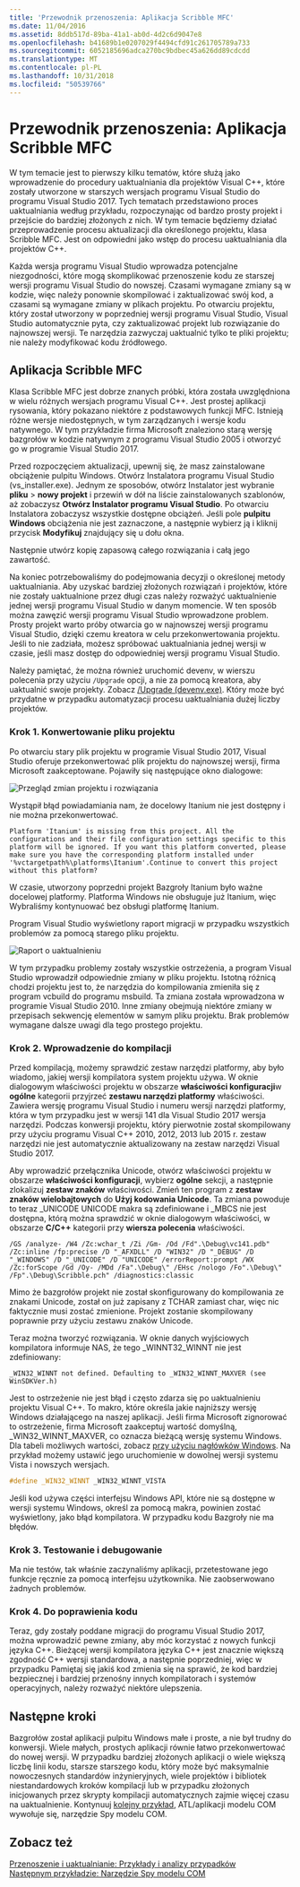```yaml
---
title: 'Przewodnik przenoszenia: Aplikacja Scribble MFC'
ms.date: 11/04/2016
ms.assetid: 8ddb517d-89ba-41a1-ab0d-4d2c6d9047e8
ms.openlocfilehash: b41689b1e0207029f4494cfd91c261705789a733
ms.sourcegitcommit: 6052185696adca270bc9bdbec45a626dd89cdcdd
ms.translationtype: MT
ms.contentlocale: pl-PL
ms.lasthandoff: 10/31/2018
ms.locfileid: "50539766"
---
```

# <a name="porting-guide-mfc-scribble"></a>Przewodnik przenoszenia: Aplikacja Scribble MFC

W tym temacie jest to pierwszy kilku tematów, które służą jako wprowadzenie do procedury uaktualniania dla projektów Visual C++, które zostały utworzone w starszych wersjach programu Visual Studio do programu Visual Studio 2017. Tych tematach przedstawiono proces uaktualniania według przykładu, rozpoczynając od bardzo prosty projekt i przejście do bardziej złożonych z nich. W tym temacie będziemy działać przeprowadzenie procesu aktualizacji dla określonego projektu, klasa Scribble MFC. Jest on odpowiedni jako wstęp do procesu uaktualniania dla projektów C++.

Każda wersja programu Visual Studio wprowadza potencjalne niezgodności, które mogą skomplikować przenoszenie kodu ze starszej wersji programu Visual Studio do nowszej. Czasami wymagane zmiany są w kodzie, więc należy ponownie skompilować i zaktualizować swój kod, a czasami są wymagane zmiany w plikach projektu. Po otwarciu projektu, który został utworzony w poprzedniej wersji programu Visual Studio, Visual Studio automatycznie pyta, czy zaktualizować projekt lub rozwiązanie do najnowszej wersji. Te narzędzia zazwyczaj uaktualnić tylko te pliki projektu; nie należy modyfikować kodu źródłowego.

## <a name="mfc-scribble"></a>Aplikacja Scribble MFC

Klasa Scribble MFC jest dobrze znanych próbki, która została uwzględniona w wielu różnych wersjach programu Visual C++. Jest prostej aplikacji rysowania, który pokazano niektóre z podstawowych funkcji MFC. Istnieją różne wersje niedostępnych, w tym zarządzanych i wersje kodu natywnego. W tym przykładzie firma Microsoft znaleziono starą wersję bazgrołów w kodzie natywnym z programu Visual Studio 2005 i otworzyć go w programie Visual Studio 2017.

Przed rozpoczęciem aktualizacji, upewnij się, że masz zainstalowane obciążenie pulpitu Windows. Otwórz Instalatora programu Visual Studio (vs_installer.exe). Jednym ze sposobów, otwórz Instalator jest wybranie **pliku** > **nowy projekt** i przewiń w dół na liście zainstalowanych szablonów, aż zobaczysz **Otwórz Instalator programu Visual Studio**. Po otwarciu Instalatora zobaczysz wszystkie dostępne obciążeń. Jeśli pole **pulpitu Windows** obciążenia nie jest zaznaczone, a następnie wybierz ją i kliknij przycisk **Modyfikuj** znajdujący się u dołu okna.

Następnie utwórz kopię zapasową całego rozwiązania i całą jego zawartość.

Na koniec potrzebowaliśmy do podejmowania decyzji o określonej metody uaktualniania. Aby uzyskać bardziej złożonych rozwiązań i projektów, które nie zostały uaktualnione przez długi czas należy rozważyć uaktualnienie jednej wersji programu Visual Studio w danym momencie. W ten sposób można zawęzić wersji programu Visual Studio wprowadzone problem. Prosty projekt warto próby otwarcia go w najnowszej wersji programu Visual Studio, dzięki czemu kreatora w celu przekonwertowania projektu. Jeśli to nie zadziała, możesz spróbować uaktualniania jednej wersji w czasie, jeśli masz dostęp do odpowiedniej wersji programu Visual Studio.

Należy pamiętać, że można również uruchomić devenv, w wierszu polecenia przy użyciu `/Upgrade` opcji, a nie za pomocą kreatora, aby uaktualnić swoje projekty. Zobacz [/Upgrade (devenv.exe)](/visualstudio/ide/reference/upgrade-devenv-exe). Który może być przydatne w przypadku automatyzacji procesu uaktualniania dużej liczby projektów.

### <a name="step-1-converting-the-project-file"></a>Krok 1. Konwertowanie pliku projektu

Po otwarciu stary plik projektu w programie Visual Studio 2017, Visual Studio oferuje przekonwertować plik projektu do najnowszej wersji, firma Microsoft zaakceptowane. Pojawiły się następujące okno dialogowe:

![Przegląd zmian projektu i rozwiązania](../porting/media/scribbleprojectupgrade.PNG "ScribbleProjectUpgrade")

Wystąpił błąd powiadamiania nam, że docelowy Itanium nie jest dostępny i nie można przekonwertować.

```Output
Platform 'Itanium' is missing from this project. All the configurations and their file configuration settings specific to this platform will be ignored. If you want this platform converted, please make sure you have the corresponding platform installed under '%vctargetpath%\platforms\Itanium'.Continue to convert this project without this platform?
```

W czasie, utworzony poprzedni projekt Bazgroły Itanium było ważne docelowej platformy. Platforma Windows nie obsługuje już Itanium, więc Wybraliśmy kontynuować bez obsługi platformę Itanium.

Program Visual Studio wyświetlony raport migracji w przypadku wszystkich problemów za pomocą starego pliku projektu.

![Raport o uaktualnieniu](../porting/media/scribblemigrationreport.PNG "ScribbleMigrationReport")

W tym przypadku problemy zostały wszystkie ostrzeżenia, a program Visual Studio wprowadził odpowiednie zmiany w pliku projektu. Istotną różnicą chodzi projektu jest to, że narzędzia do kompilowania zmieniła się z program vcbuild do programu msbuild. Ta zmiana została wprowadzona w programie Visual Studio 2010. Inne zmiany obejmują niektóre zmiany w przepisach sekwencję elementów w samym pliku projektu. Brak problemów wymagane dalsze uwagi dla tego prostego projektu.

### <a name="step-2-getting-it-to-build"></a>Krok 2. Wprowadzenie do kompilacji

Przed kompilacją, możemy sprawdzić zestaw narzędzi platformy, aby było wiadomo, jakiej wersji kompilatora system projektu używa. W oknie dialogowym właściwości projektu w obszarze **właściwości konfiguracji**w **ogólne** kategorii przyjrzeć **zestawu narzędzi platformy** właściwości. Zawiera wersję programu Visual Studio i numeru wersji narzędzi platformy, która w tym przypadku jest w wersji 141 dla Visual Studio 2017 wersja narzędzi. Podczas konwersji projektu, który pierwotnie został skompilowany przy użyciu programu Visual C++ 2010, 2012, 2013 lub 2015 r. zestaw narzędzi nie jest automatycznie aktualizowany na zestaw narzędzi Visual Studio 2017.

Aby wprowadzić przełącznika Unicode, otwórz właściwości projektu w obszarze **właściwości konfiguracji**, wybierz **ogólne** sekcji, a następnie zlokalizuj **zestaw znaków** właściwości. Zmień ten program z **zestaw znaków wielobajtowych** do **Użyj kodowania Unicode**. Ta zmiana powoduje to teraz _UNICODE UNICODE makra są zdefiniowane i _MBCS nie jest dostępna, którą można sprawdzić w oknie dialogowym właściwości, w obszarze **C/C++** kategorii przy **wiersza polecenia** właściwości.

```Output
/GS /analyze- /W4 /Zc:wchar_t /Zi /Gm- /Od /Fd".\Debug\vc141.pdb" /Zc:inline /fp:precise /D "_AFXDLL" /D "WIN32" /D "_DEBUG" /D "_WINDOWS" /D "_UNICODE" /D "UNICODE" /errorReport:prompt /WX /Zc:forScope /Gd /Oy- /MDd /Fa".\Debug\" /EHsc /nologo /Fo".\Debug\" /Fp".\Debug\Scribble.pch" /diagnostics:classic
```

Mimo że bazgrołów projekt nie został skonfigurowany do kompilowania ze znakami Unicode, został on już zapisany z TCHAR zamiast char, więc nic faktycznie musi zostać zmienione. Projekt zostanie skompilowany poprawnie przy użyciu zestawu znaków Unicode.

Teraz można tworzyć rozwiązania. W oknie danych wyjściowych kompilatora informuje NAS, że tego _WINNT32_WINNT nie jest zdefiniowany:

```Output
_WIN32_WINNT not defined. Defaulting to _WIN32_WINNT_MAXVER (see WinSDKVer.h)
```

Jest to ostrzeżenie nie jest błąd i często zdarza się po uaktualnieniu projektu Visual C++. To makro, które określa jakie najniższy wersję Windows działającego na naszej aplikacji. Jeśli firma Microsoft zignorować to ostrzeżenie, firma Microsoft zaakceptuj wartość domyślną, _WIN32_WINNT_MAXVER, co oznacza bieżącą wersję systemu Windows. Dla tabeli możliwych wartości, zobacz [przy użyciu nagłówków Windows](/windows/desktop/WinProg/using-the-windows-headers). Na przykład możemy ustawić jego uruchomienie w dowolnej wersji systemu Vista i nowszych wersjach.

```cpp
#define _WIN32_WINNT _WIN32_WINNT_VISTA
```

Jeśli kod używa części interfejsu Windows API, które nie są dostępne w wersji systemu Windows, określ za pomocą makra, powinien zostać wyświetlony, jako błąd kompilatora. W przypadku kodu Bazgroły nie ma błędów.

### <a name="step-3-testing-and-debugging"></a>Krok 3. Testowanie i debugowanie

Ma nie testów, tak właśnie zaczynaliśmy aplikacji, przetestowane jego funkcje ręcznie za pomocą interfejsu użytkownika. Nie zaobserwowano żadnych problemów.

### <a name="step-4-improve-the-code"></a>Krok 4. Do poprawienia kodu

Teraz, gdy zostały poddane migracji do programu Visual Studio 2017, można wprowadzić pewne zmiany, aby móc korzystać z nowych funkcji języka C++. Bieżącej wersji kompilatora języka C++ jest znacznie większą zgodność C++ wersji standardowa, a następnie poprzedniej, więc w przypadku Pamiętaj się jakiś kod zmienia się na sprawić, że kod bardziej bezpiecznej i bardziej przenośny innych kompilatorach i systemów operacyjnych, należy rozważyć niektóre ulepszenia.

## <a name="next-steps"></a>Następne kroki

Bazgrołów został aplikacji pulpitu Windows małe i proste, a nie był trudny do konwersji. Wiele małych, prostych aplikacji równie łatwo przekonwertować do nowej wersji.  W przypadku bardziej złożonych aplikacji o wiele większą liczbę linii kodu, starsze starszego kodu, który może być maksymalnie nowoczesnych standardów inżynieryjnych, wiele projektów i bibliotek niestandardowych kroków kompilacji lub w przypadku złożonych inicjowanych przez skrypty kompilacji automatycznych zajmie więcej czasu na uaktualnienie. Kontynuuj [kolejny przykład](../porting/porting-guide-com-spy.md), ATL/aplikacji modelu COM wywołuje się, narzędzie Spy modelu COM.

## <a name="see-also"></a>Zobacz też

[Przenoszenie i uaktualnianie: Przykłady i analizy przypadków](../porting/porting-and-upgrading-examples-and-case-studies.md)<br/>
[Następnym przykładzie: Narzędzie Spy modelu COM](../porting/porting-guide-com-spy.md)